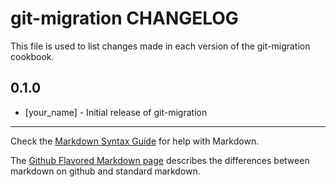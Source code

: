 git-migration CHANGELOG
=======================

This file is used to list changes made in each version of the git-migration cookbook.

0.1.0
-----
- [your_name] - Initial release of git-migration

- - -
Check the [Markdown Syntax Guide](http://daringfireball.net/projects/markdown/syntax) for help with Markdown.

The [Github Flavored Markdown page](http://github.github.com/github-flavored-markdown/) describes the differences between markdown on github and standard markdown.
